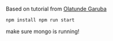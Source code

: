 Based on tutorial from  [Olatunde Garuba](https://www.codementor.io/olatundegaruba/nodejs-restful-apis-in-10-minutes-q0sgsfhbd)

`npm install
npm run start`

make sure mongo is running!
